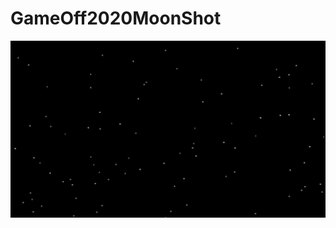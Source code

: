 # GameOff2020MoonShot
![stars](https://raw.githubusercontent.com/MageWang/GameOff2020MoonShot/main/sprites/background_stars_night/40f3071b-11a0-4b3a-9cac-923da4a43825.png)
